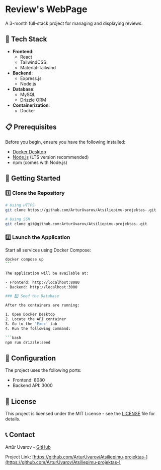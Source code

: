 # Review's WebPage

A 3-month full-stack project for managing and displaying reviews.

## 🚀 Tech Stack

- **Frontend**:
  - React
  - TailwindCSS
  - Material-Tailwind
- **Backend**:
  - Express.js
  - Node.js
- **Database**:
  - MySQL
  - Drizzle ORM
- **Containerization**:
  - Docker

## 📋 Prerequisites

Before you begin, ensure you have the following installed:

- [Docker Desktop](https://www.docker.com/products/docker-desktop/)
- [Node.js](https://nodejs.org/) (LTS version recommended)
- npm (comes with Node.js)

## 🚀 Getting Started

### 1️⃣ Clone the Repository

```bash
# Using HTTPS
git clone https://github.com/ArturUvarov/Atsiliepimu-projektas-.git

# Using SSH
git clone git@github.com:ArturUvarov/Atsiliepimu-projektas-.git
```

### 2️⃣ Launch the Application

Start all services using Docker Compose:

````bash
docker compose up
```

The application will be available at:

- Frontend: http://localhost:8080
- Backend: http://localhost:3000

### 3️⃣ Seed the Database

After the containers are running:

1. Open Docker Desktop
2. Locate the API container
3. Go to the 'Exec' tab
4. Run the following command:

```bash
npm run drizzle:seed
````

## 🔧 Configuration

The project uses the following ports:

- Frontend: 8080
- Backend API: 3000

## 📜 License

This project is licensed under the MIT License - see the [LICENSE](LICENSE) file for details.

## 📞 Contact

Artūr Uvarov - [GitHub](https://github.com/ArturUvarov)

Project Link: [https://github.com/ArturUvarov/Atsiliepimu-projektas-](https://github.com/ArturUvarov/Atsiliepimu-projektas-)
